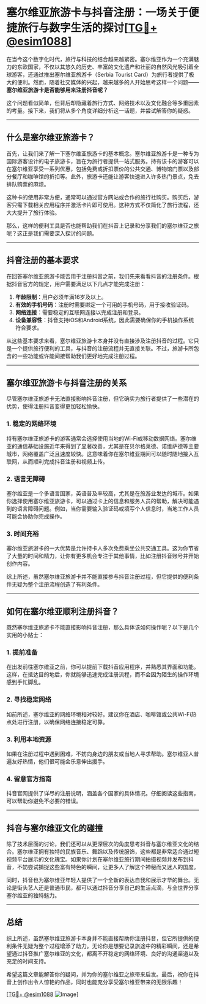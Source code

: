 # 塞尔维亚旅游卡与抖音注册：一场关于便捷旅行与数字生活的探讨[[TG💪+ @esim1088](https://t.me/s/esim1088)]

在当今这个数字化时代，旅行与科技的结合越来越紧密。塞尔维亚作为一个充满魅力的东欧国家，不仅以其悠久的历史、丰富的文化遗产和壮丽的自然风光吸引着全球游客，还通过推出塞尔维亚旅游卡（Serbia Tourist Card）为旅行者提供了极大的便利。然而，随着社交媒体的兴起，越来越多的人开始思考这样一个问题——**塞尔维亚旅游卡是否能够用来注册抖音呢？**

这个问题看似简单，但背后却隐藏着旅行方式、网络技术以及文化融合等多重因素的考量。接下来，我们将从多个角度详细分析这一话题，并尝试解答你的疑惑。

---

## 什么是塞尔维亚旅游卡？

首先，让我们来了解一下塞尔维亚旅游卡的基本概念。塞尔维亚旅游卡是一种专为国际游客设计的电子旅游卡，旨在为旅行者提供一站式服务。持有该卡的游客可以在塞尔维亚享受一系列优惠，包括免费或折扣票价的公共交通、博物馆门票以及部分餐厅和咖啡馆的折扣等。此外，旅游卡还能让游客快速进入许多热门景点，免去排队购票的麻烦。

这种卡的使用非常方便，通常可以通过官方网站或合作的旅行社购买。购买后，游客只需下载相关应用程序并激活卡片即可使用。这种方式不仅简化了旅行流程，还大大提升了旅行体验。

那么，这样的便利工具是否也能帮助我们在抖音上记录和分享我们的塞尔维亚之旅呢？这正是我们需要深入探讨的问题。

---

## 抖音注册的基本要求

在回答塞尔维亚旅游卡能否用于注册抖音之前，我们先来看看抖音的注册条件。根据抖音官方的规定，用户需要满足以下几点才能完成注册：

1. **年龄限制**：用户必须年满16岁及以上。
2. **有效的手机号码**：注册时需要绑定一个可用的手机号码，用于接收验证码。
3. **网络连接**：需要稳定的互联网连接以完成注册和登录。
4. **设备兼容性**：抖音支持iOS和Android系统，因此需要确保你的手机操作系统符合要求。

从这些基本要求来看，塞尔维亚旅游卡本身并没有直接涉及注册抖音的过程。它只是一个提供旅行便利的工具，与抖音的注册流程并无直接关联。不过，旅游卡所包含的一些功能或许能间接帮助我们更好地完成注册过程。

---

## 塞尔维亚旅游卡与抖音注册的关系

尽管塞尔维亚旅游卡无法直接影响抖音注册，但它确实为旅行者提供了一些潜在的优势，使得注册抖音变得更加轻松愉快。

### 1. **稳定的网络环境**
持有塞尔维亚旅游卡的游客通常会选择使用当地的Wi-Fi或移动数据网络。塞尔维亚的通信基础设施近年来得到了显著改善，尤其是在贝尔格莱德、诺维萨德等主要城市，网络覆盖广泛且速度较快。这意味着你在塞尔维亚期间可以随时随地接入互联网，从而顺利完成抖音注册和视频上传。

### 2. **语言无障碍**
塞尔维亚是一个多语言国家，英语普及率较高，尤其是在旅游业发达的城市。如果你选择使用塞尔维亚旅游卡，可以通过卡上的信息和服务人员的帮助，解决可能遇到的语言障碍问题。例如，当你需要输入验证码或填写个人信息时，当地工作人员可能会协助你完成操作。

### 3. **时间充裕**
塞尔维亚旅游卡的一大优势是允许持卡人多次免费乘坐公共交通工具。这为你节省了大量的时间和精力，让你有更多机会专注于其他事情，比如注册抖音账号并开始创作内容。

综上所述，虽然塞尔维亚旅游卡并不能直接参与抖音注册过程，但它提供的便利条件无疑为整个注册流程创造了有利条件。

---

## 如何在塞尔维亚顺利注册抖音？

既然塞尔维亚旅游卡不能直接影响抖音注册，那么具体该如何操作呢？以下是几个实用的小贴士：

### 1. 提前准备
在出发前往塞尔维亚之前，你可以提前下载抖音应用程序，并熟悉其界面和功能。这样，在抵达目的地后，你就能够迅速完成注册流程，而不会因为陌生的操作环境感到手忙脚乱。

### 2. 寻找稳定网络
如前所述，塞尔维亚的网络环境相对较好。建议你在酒店、咖啡馆或公共Wi-Fi热点处进行注册，以确保网络连接稳定可靠。

### 3. 利用本地资源
如果在注册过程中遇到困难，不妨向身边的朋友或当地人寻求帮助。塞尔维亚人普遍友好热情，他们很可能会乐意伸出援手。

### 4. 留意官方指南
抖音官网提供了详尽的注册说明，涵盖各个国家的具体情况。仔细阅读这些指南，可以帮助你避免不必要的错误。

---

## 抖音与塞尔维亚文化的碰撞

除了技术层面的讨论，我们还可以从更深层次的角度思考抖音与塞尔维亚文化的结合。塞尔维亚拥有独特的民族音乐、舞蹈以及传统服饰，这些都是非常适合通过短视频平台展示的文化瑰宝。如果你计划在塞尔维亚旅行期间拍摄视频并发布到抖音，不妨尝试捕捉这些富有特色的瞬间，让更多人了解这个神秘而又迷人的国度。

同时，抖音也为塞尔维亚年轻人提供了一个全新的表达自我和展示才华的舞台。无论是街头艺人还是普通市民，都可以通过抖音分享自己的生活点滴，与全世界分享塞尔维亚的独特魅力。

---

## 总结

综上所述，虽然塞尔维亚旅游卡本身并不能直接帮助你注册抖音，但它所提供的便利条件无疑为整个过程增添了助力。无论你是想要记录旅途中的精彩瞬间，还是希望通过抖音推广塞尔维亚的文化，都离不开稳定的网络环境、良好的沟通渠道以及充足的时间支持。

希望这篇文章能解答你的疑问，并为你的塞尔维亚之旅带来启发。最后，祝你在抖音上创作出令人惊艳的作品，同时也能充分享受塞尔维亚带来的无限乐趣！

[[TG💪+ @esim1088](https://t.me/s/esim1088) ![Image](https://i.postimg.cc/4NQfJmqS/Snipaste-2025-05-13-00-14-12.png)]